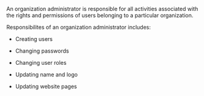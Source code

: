 An organization administrator is responsible for all activities associated with the rights and permissions of users belonging to a particular organization.

Responsibilites of an organization administrator includes:

- Creating users

- Changing passwords

- Changing user roles

- Updating name and logo 

- Updating website pages


